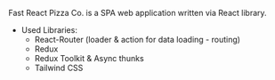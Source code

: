 Fast React Pizza Co. is a SPA web application written via React library.

- Used Libraries:
  - React-Router (loader & action for data loading - routing)
  - Redux
  - Redux Toolkit & Async thunks
  - Tailwind CSS
